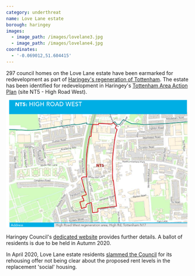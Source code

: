 ```yaml
---
category: underthreat
name: Love Lane estate
borough: haringey
images:
  - image_path: /images/lovelane3.jpg
  - image_path: /images/lovelane4.jpg
coordinates: 
  - '-0.069012,51.604415'
---
```

297 council homes on the Love Lane estate have been earmarked for redevelopment as part of [Haringey's regeneration of Tottenham](https://tottenham.london/HighRoadWest). The estate has been identified for redevelopment in Haringey's [Tottenham Area Action Plan](https://www.haringey.gov.uk/sites/haringeygovuk/files/final_haringey_tottenham_aap_dtp_online.pdf) (site NT5 - High Road West). 

![](/images/lovelanent5.png)

Haringey Council's [dedicated website](https://tottenham.london/HighRoadWest) provides further details. A ballot of residents is due to be held in Autumn 2020.

In April 2020, Love Lane estate residents [slammed the Council](https://www.enfieldindependent.co.uk/news/18397780.residents-group-tottenham-estate-slams-housing-offer/) for its rehousing offer not being clear about the proposed rent levels in the replacement 'social' housing.
